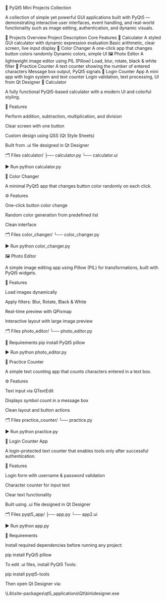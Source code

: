 🎨 PyQt5 Mini Projects Collection

A collection of simple yet powerful GUI applications built with PyQt5 — demonstrating interactive user interfaces, event handling, and real-world functionality such as image editing, authentication, and dynamic visuals.

📁 Projects Overview
Project	Description	Core Features
🧮 Calculator
	A styled GUI calculator with dynamic expression evaluation	Basic arithmetic, clear screen, live input display
🎨 Color Changer
	A one-click app that changes button colors randomly	Dynamic colors, simple UI
🖼️ Photo Editor
	A lightweight image editor using PIL (Pillow)	Load, blur, rotate, black & white filter
🔢 Practice Counter
	A text counter showing the number of entered characters	Message box output, PyQt5 signals
🔐 Login Counter App
	A mini app with login system and text counter	Login validation, text processing, UI from Qt Designer
🧮 Calculator

A fully functional PyQt5-based calculator with a modern UI and colorful styling.

🧠 Features

Perform addition, subtraction, multiplication, and division

Clear screen with one button

Custom design using QSS (Qt Style Sheets)

Built from .ui file designed in Qt Designer

🗂️ Files
calculator/
├── calculator.py
└── calculator.ui

▶️ Run
python calculator.py

🎨 Color Changer

A minimal PyQt5 app that changes button color randomly on each click.

⚙️ Features

One-click button color change

Random color generation from predefined list

Clean interface

🗂️ Files
color_changer/
└── color_changer.py

▶️ Run
python color_changer.py

🖼️ Photo Editor

A simple image editing app using Pillow (PIL) for transformations, built with PyQt5 widgets.

🧠 Features

Load images dynamically

Apply filters: Blur, Rotate, Black & White

Real-time preview with QPixmap

Interactive layout with large image preview

🗂️ Files
photo_editor/
└── photo_editor.py

🧩 Requirements
pip install PyQt5 pillow

▶️ Run
python photo_editor.py

🔢 Practice Counter

A simple text counting app that counts characters entered in a text box.

⚙️ Features

Text input via QTextEdit

Displays symbol count in a message box

Clean layout and button actions

🗂️ Files
practice_counter/
└── practice.py

▶️ Run
python practice.py

🔐 Login Counter App

A login-protected text counter that enables tools only after successful authentication.

🧠 Features

Login form with username & password validation

Character counter for input text

Clear text functionality

Built using .ui file designed in Qt Designer

🗂️ Files
pyqt5_app/
├── app.py
└── app2.ui

▶️ Run
python app.py

🧰 Requirements

Install required dependencies before running any project:

pip install PyQt5 pillow


To edit .ui files, install PyQt5 Tools:

pip install pyqt5-tools


Then open Qt Designer via:

<your-env-path>\Lib\site-packages\qt5_applications\Qt\bin\designer.exe
